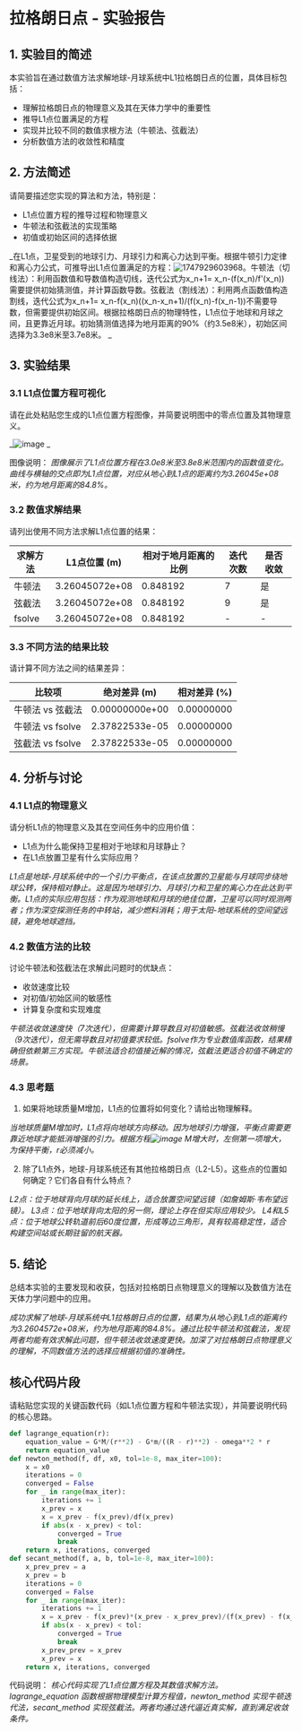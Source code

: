 # 拉格朗日点 - 实验报告

## 1. 实验目的简述

本实验旨在通过数值方法求解地球-月球系统中L1拉格朗日点的位置，具体目标包括：
- 理解拉格朗日点的物理意义及其在天体力学中的重要性
- 推导L1点位置满足的方程
- 实现并比较不同的数值求根方法（牛顿法、弦截法）
- 分析数值方法的收敛性和精度

## 2. 方法简述

请简要描述您实现的算法和方法，特别是：
- L1点位置方程的推导过程和物理意义
- 牛顿法和弦截法的实现策略
- 初值或初始区间的选择依据

_在L1点，卫星受到的地球引力、月球引力和离心力达到平衡。根据牛顿引力定律和离心力公式，可推导出L1点位置满足的方程：![1747929603968](https://github.com/user-attachments/assets/2692f085-ae64-4e83-886a-0e575e3c435c)。牛顿法（切线法）：利用函数值和导数值构造切线，迭代公式为x_n+1= x_n-(f(x_n)/f'(x_n))需要提供初始猜测值，并计算函数导数。弦截法（割线法）：利用两点函数值构造割线，迭代公式为x_n+1= x_n-f(x_n)((x_n-x_n+1)/(f(x_n)-f(x_n-1))不需要导数，但需要提供初始区间。根据拉格朗日点的物理特性，L1点位于地球和月球之间，且更靠近月球。初始猜测值选择为地月距离的90%（约3.5e8米），初始区间选择为3.3e8米至3.7e8米。
_

## 3. 实验结果

### 3.1 L1点位置方程可视化

请在此处粘贴您生成的L1点位置方程图像，并简要说明图中的零点位置及其物理意义。

_![image](https://github.com/user-attachments/assets/17663597-8b86-49dc-b960-50705f977ea1)
_

图像说明：
_图像展示了L1点位置方程在3.0e8米至3.8e8米范围内的函数值变化。曲线与横轴的交点即为L1点位置，对应从地心到L1点的距离约为3.26045e+08米，约为地月距离的84.8%。_

### 3.2 数值求解结果

请列出使用不同方法求解L1点位置的结果：

| 求解方法 | L1点位置 (m) | 相对于地月距离的比例 | 迭代次数 | 是否收敛 |
|---------|------------|-------------------|---------|--------|
| 牛顿法   |     3.26045072e+08       |      0.848192            |    7    |    是 |
| 弦截法   |      3.26045072e+08      |      0.848192            |     9   |    是 |
| fsolve   |     3.26045072e+08      |       0.848192           | -       | -     |

### 3.3 不同方法的结果比较

请计算不同方法之间的结果差异：

| 比较项 | 绝对差异 (m) | 相对差异 (%) |
|-------|------------|-------------|
| 牛顿法 vs 弦截法  | 0.00000000e+00   |  0.00000000  |
| 牛顿法 vs fsolve | 2.37822533e-05  | 0.00000000 |
| 弦截法 vs fsolve | 2.37822533e-05  |  0.00000000  |

## 4. 分析与讨论

### 4.1 L1点的物理意义

请分析L1点的物理意义及其在空间任务中的应用价值：
- L1点为什么能保持卫星相对于地球和月球静止？
- 在L1点放置卫星有什么实际应用？

_L1点是地球-月球系统中的一个引力平衡点，在该点放置的卫星能与月球同步绕地球公转，保持相对静止。这是因为地球引力、月球引力和卫星的离心力在此达到平衡。L1点的实际应用包括：作为观测地球和月球的绝佳位置，卫星可以同时观测两者；作为深空探测任务的中转站，减少燃料消耗；用于太阳-地球系统的空间望远镜，避免地球遮挡。_

### 4.2 数值方法的比较

讨论牛顿法和弦截法在求解此问题时的优缺点：
- 收敛速度比较
- 对初值/初始区间的敏感性
- 计算复杂度和实现难度

_牛顿法收敛速度快（7次迭代），但需要计算导数且对初值敏感。弦截法收敛稍慢（9次迭代），但无需导数且对初值要求较低。fsolve作为专业数值库函数，结果精确但依赖第三方实现。牛顿法适合初值接近解的情况，弦截法更适合初值不确定的场景。_

### 4.3 思考题

1. 如果将地球质量M增加，L1点的位置将如何变化？请给出物理解释。

_当地球质量M增加时，L1点将向地球方向移动。因为地球引力增强，平衡点需要更靠近地球才能抵消增强的引力。根据方程![image](https://github.com/user-attachments/assets/17663597-8b86-49dc-b960-50705f977ea1) M增大时，左侧第一项增大，为保持平衡，r必须减小。_

2. 除了L1点外，地球-月球系统还有其他拉格朗日点（L2-L5）。这些点的位置如何确定？它们各自有什么特点？

_L2点：位于地球背向月球的延长线上，适合放置空间望远镜（如詹姆斯·韦布望远镜）。
L3点：位于地球背向太阳的另一侧，理论上存在但实际应用较少。
L4和L5点：位于地球公转轨道前后60度位置，形成等边三角形，具有较高稳定性，适合构建空间站或长期驻留的航天器。_

## 5. 结论

总结本实验的主要发现和收获，包括对拉格朗日点物理意义的理解以及数值方法在天体力学问题中的应用。

_成功求解了地球-月球系统中L1拉格朗日点的位置，结果为从地心到L1点的距离约为3.2604572e+08米，约为地月距离的84.8%。通过比较牛顿法和弦截法，发现两者均能有效求解此问题，但牛顿法收敛速度更快。加深了对拉格朗日点物理意义的理解，不同数值方法的选择应根据初值的准确性。_

## 核心代码片段

请粘贴您实现的关键函数代码（如L1点位置方程和牛顿法实现），并简要说明代码的核心思路。

```python
def lagrange_equation(r):
    equation_value = G*M/(r**2) - G*m/((R - r)**2) - omega**2 * r
    return equation_value
def newton_method(f, df, x0, tol=1e-8, max_iter=100):
    x = x0
    iterations = 0
    converged = False
    for _ in range(max_iter):
        iterations += 1
        x_prev = x
        x = x_prev - f(x_prev)/df(x_prev)
        if abs(x - x_prev) < tol:
            converged = True
            break 
    return x, iterations, converged
def secant_method(f, a, b, tol=1e-8, max_iter=100):
    x_prev_prev = a
    x_prev = b
    iterations = 0
    converged = False
    for _ in range(max_iter):
        iterations += 1
        x = x_prev - f(x_prev)*(x_prev - x_prev_prev)/(f(x_prev) - f(x_prev_prev))
        if abs(x - x_prev) < tol:
            converged = True
            break
        x_prev_prev = x_prev
        x_prev = x
    return x, iterations, converged
```

代码说明：
_核心代码实现了L1点位置方程及其数值求解方法。lagrange_equation 函数根据物理模型计算方程值，newton_method 实现牛顿迭代法，secant_method 实现弦截法。两者均通过迭代逼近真实解，直到满足收敛条件。_
